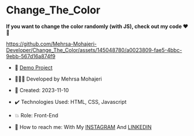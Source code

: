 # Change_The_Color

**If you want to change the color randomly (with JS), check out my code ♥️👀**
 
https://github.com/Mehrsa-Mohajeri-Developer/Change_The_Color/assets/145048780/a0023809-fae5-4bbc-9ebb-567d16a874f9

- 🔗 [Demo Project](https://mehrsamohajeri.github.io/Change_The_Color/)
  
- 👩🏻‍💻 Developed by Mehrsa Mohajeri

- 📆 Created: 2023-11-10

- ✔️ Technologies Used: HTML, CSS, Javascript

- 💥 Role: Front-End

- 📲 How to reach me: With My [INSTAGRAM](https://www.instagram.com/mehrsa_mohajeri_developer) And [LINKEDIN](https://www.linkedin.com/in/mehrsa-mohajeri-developer)
